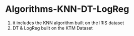# Algorithms-KNN-DT-LogReg
1) it includes the KNN algorithm built on the IRIS dataset
2) DT & LogReg built on the KTM Dataset

